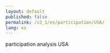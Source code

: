 ```yaml
---
layout: default
published: false
permalink: /v3_1/es/participation/USA/
lang: es
---
```


participation analysis USA
